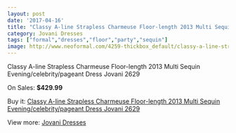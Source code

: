 ```yaml
---
layout: post
date: '2017-04-16'
title: "Classy A-line Strapless Charmeuse Floor-length 2013 Multi Sequin Evening/celebrity/pageant Dress Jovani 2629"
category: Jovani Dresses
tags: ["formal","dresses","floor","party","sequin"]
image: http://www.neoformal.com/4259-thickbox_default/classy-a-line-strapless-charmeuse-floor-length-2013-multi-sequin-evening-celebrity-pageant-dress-jovani-2629.jpg
---
```

Classy A-line Strapless Charmeuse Floor-length 2013 Multi Sequin Evening/celebrity/pageant Dress Jovani 2629

On Sales: **$429.99**
<a href="https://www.neoformal.com/en/jovani-dresses/1590-classy-a-line-strapless-charmeuse-floor-length-2013-multi-sequin-evening-celebrity-pageant-dress-jovani-2629.html"><amp-img layout="responsive" width="600" height="600" src="//www.neoformal.com/4259-thickbox_default/classy-a-line-strapless-charmeuse-floor-length-2013-multi-sequin-evening-celebrity-pageant-dress-jovani-2629.jpg" alt="Classy A-line Strapless Charmeuse Floor-length 2013 Multi Sequin Evening/celebrity/pageant Dress Jovani 2629 0" /></a>
<a href="https://www.neoformal.com/en/jovani-dresses/1590-classy-a-line-strapless-charmeuse-floor-length-2013-multi-sequin-evening-celebrity-pageant-dress-jovani-2629.html"><amp-img layout="responsive" width="600" height="600" src="//www.neoformal.com/4260-thickbox_default/classy-a-line-strapless-charmeuse-floor-length-2013-multi-sequin-evening-celebrity-pageant-dress-jovani-2629.jpg" alt="Classy A-line Strapless Charmeuse Floor-length 2013 Multi Sequin Evening/celebrity/pageant Dress Jovani 2629 1" /></a>

Buy it: [Classy A-line Strapless Charmeuse Floor-length 2013 Multi Sequin Evening/celebrity/pageant Dress Jovani 2629](https://www.neoformal.com/en/jovani-dresses/1590-classy-a-line-strapless-charmeuse-floor-length-2013-multi-sequin-evening-celebrity-pageant-dress-jovani-2629.html "Classy A-line Strapless Charmeuse Floor-length 2013 Multi Sequin Evening/celebrity/pageant Dress Jovani 2629")

View more: [Jovani Dresses](https://www.neoformal.com/en/15-jovani-dresses "Jovani Dresses")